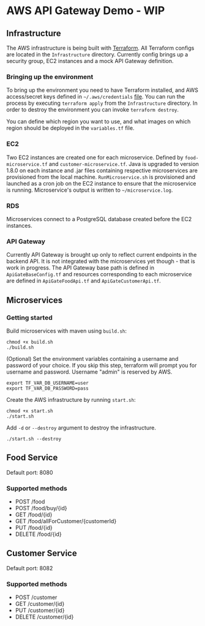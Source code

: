 # AWS API Gateway Demo - WIP

## Infrastructure
The AWS infrastructure is being built with [Terraform](https://www.terraform.io/). 
All Terraform configs are located in the `Infrastructure` directory. Currently config brings up a security group, 
EC2 instances and a mock API Gateway definition.
### Bringing up the environment
To bring up the environment you need to have Terraform installed, and AWS access/secret keys defined in 
`~/.aws/credentials` [file](http://docs.aws.amazon.com/cli/latest/userguide/cli-chap-getting-started.html). 
You can run the process by executing `terraform apply` from the `Infrastructure` directory. 
In order to destroy the environment you can invoke `terraform destroy`.

You can define which region you want to use, and what images on which region should be deployed in the `variables.tf` file.

### EC2
Two EC2 instances are created one for each microservice. Defined by `food-microservice.tf` and `customer-microservice.tf`.
Java is upgraded to version 1.8.0 on each instance and .jar files containing respective microservices are provisioned from the local machine.
`RunMicroservice.sh` is provisioned and launched as a cron job on the EC2 instance to ensure that the microservice is running.
Microservice's output is written to `~/microservice.log`.

### RDS
Microservices connect to a PostgreSQL database created before the EC2 instances.

### API Gateway
Currently API Gateway is brought up only to reflect current endpoints in the backend API. 
It is not integrated with the microservices yet though - that is work in progress. The API Gateway base path is defined 
in `ApiGateBaseConfig.tf` and resources corresponding to each microservice are defined in `ApiGateFoodApi.tf` and `ApiGateCustomerApi.tf`.

## Microservices
### Getting started

Build microservices with maven using `build.sh`:
    
    chmod +x build.sh
    ./build.sh

(Optional) Set the environment variables containing a username and password of your choice. 
If you skip this step, terraform will prompt you for username and password.
Username "admin" is reserved by AWS.

    export TF_VAR_DB_USERNAME=user
    export TF_VAR_DB_PASSWORD=pass

Create the AWS infrastructure by running `start.sh`:

    chmod +x start.sh
    ./start.sh
    
Add `-d` or `--destroy` argument to destroy the infrastructure.

    ./start.sh --destroy
    
## Food Service
Default port: 8080
### Supported methods
* POST    /food
* POST    /food/buy/{id}
* GET     /food/{id}
* GET     /food/allForCustomer/{customerId}
* PUT     /food/{id}
* DELETE  /food/{id}

## Customer Service
Default port: 8082
### Supported methods
* POST    /customer
* GET     /customer/{id}
* PUT     /customer/{id}
* DELETE  /customer/{id}
